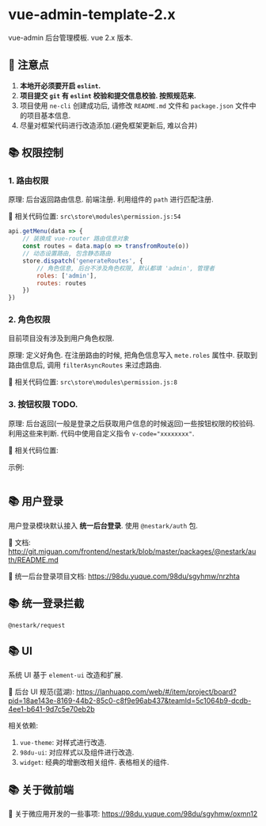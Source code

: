 # vue-admin-template-2.x

vue-admin 后台管理模板.  vue 2.x 版本. 



## 🎯 注意点

1. **本地开必须要开启 `eslint`.**
2. **项目提交 `git` 有 `eslint` 校验和提交信息校验. 按照规范来.** 
3. 项目使用 `ne-cli` 创建成功后, 请修改 `README.md` 文件和 `package.json` 文件中的项目基本信息. 
4. 尽量对框架代码进行改造添加.(避免框架更新后, 难以合并)



## 📚 权限控制

### 1. 路由权限

原理: 后台返回路由信息. 前端注册. 利用组件的 `path` 进行匹配注册.

📁 相关代码位置: `src\store\modules\permission.js:54` 

```js
api.getMenu(data => {
    // 装换成 vue-router 路由信息对象
    const routes = data.map(o => transfromRoute(o))
    // 动态设置路由, 包含静态路由
    store.dispatch('generateRoutes', {
        // 角色信息, 后台不涉及角色权限, 默认都填 'admin', 管理者
        roles: ['admin'], 
        routes: routes
    })
})
```



### 2. 角色权限

目前项目没有涉及到用户角色权限. 

原理: 定义好角色. 在注册路由的时候, 把角色信息写入 `mete.roles` 属性中. 获取到路由信息后, 调用 `filterAsyncRoutes` 来过虑路由. 

📁 相关代码位置: `src\store\modules\permission.js:8` 



### 3. 按钮权限 TODO.

原理: 后台返回(一般是登录之后获取用户信息的时候返回)一些按钮权限的校验码. 利用这些来判断. 代码中使用自定义指令 `v-code="xxxxxxxx"`. 

📁 相关代码位置: 

示例:

```vue
```



## 📚 用户登录

用户登录模块默认接入 **统一后台登录**. 使用 `@nestark/auth` 包. 

🔗 文档: http://git.miguan.com/frontend/nestark/blob/master/packages/@nestark/auth/README.md

🔗 统一后台登录项目文档: https://98du.yuque.com/98du/sgyhmw/nrzhta



## 📚 统一登录拦截

`@nestark/request`



## 📚 UI

系统 UI 基于 `element-ui` 改造和扩展. 

🔗 后台 UI 规范(蓝湖): https://lanhuapp.com/web/#/item/project/board?pid=18ae143e-8169-44b2-85c0-c8f9e96ab437&teamId=5c1064b9-dcdb-4ee1-b641-9d7c5e70eb2b

相关依赖: 

1. `vue-theme`: 对样式进行改造. 
2. `98du-ui`: 对应样式以及组件进行改造. 
3. `widget`: 经典的增删改相关组件. 表格相关的组件. 



## 📚 关于微前端

🔗 关于微应用开发的一些事项: https://98du.yuque.com/98du/sgyhmw/oxmn12

